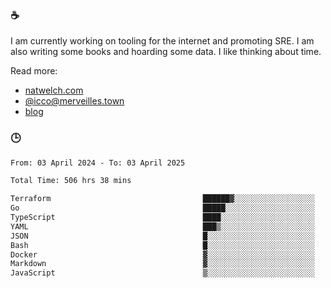 ### ☕

I am currently working on tooling for the internet and promoting SRE. I am also writing some books and hoarding some data. I like thinking about time. 

Read more:

 - [natwelch.com](https://natwelch.com)
 - [@icco@merveilles.town](https://merveilles.town/@icco)
 - [blog](https://writing.natwelch.com)

### 🕒

<!--START_SECTION:waka-->

```txt
From: 03 April 2024 - To: 03 April 2025

Total Time: 506 hrs 38 mins

Terraform                                  ██████▓░░░░░░░░░░░░░░░░░░   26.60 %
Go                                         █████░░░░░░░░░░░░░░░░░░░░   20.16 %
TypeScript                                 ████░░░░░░░░░░░░░░░░░░░░░   15.69 %
YAML                                       ███▒░░░░░░░░░░░░░░░░░░░░░   12.72 %
JSON                                       █░░░░░░░░░░░░░░░░░░░░░░░░   04.48 %
Bash                                       █░░░░░░░░░░░░░░░░░░░░░░░░   03.35 %
Docker                                     ▓░░░░░░░░░░░░░░░░░░░░░░░░   02.98 %
Markdown                                   ▓░░░░░░░░░░░░░░░░░░░░░░░░   02.23 %
JavaScript                                 ▒░░░░░░░░░░░░░░░░░░░░░░░░   01.85 %
```

<!--END_SECTION:waka-->
